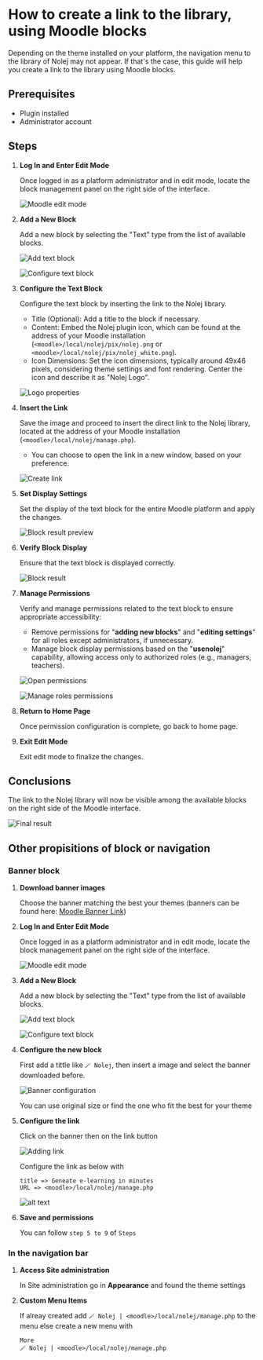 # How to create a link to the library, using Moodle blocks
Depending on the theme installed on your platform, the navigation menu to the library of Nolej may
not appear. If that's the case, this guide will help you create a link to the library using Moodle blocks.

## Prerequisites

* Plugin installed
* Administrator account

## Steps

1. **Log In and Enter Edit Mode**

    Once logged in as a platform administrator and in edit mode, locate the block management panel on
    the right side of the interface.

    ![Moodle edit mode](images/navigation-block/navigation-block-01_Moodle_edit_mode.png)

2. **Add a New Block**

    Add a new block by selecting the "Text" type from the list of available blocks.

    ![Add text block](images/navigation-block/navigation-block-02_Add_text_block.png)

    ![Configure text block](images/navigation-block/navigation-block-03_Configure_text_block.png)

3. **Configure the Text Block**

    Configure the text block by inserting the link to the Nolej library.

    * Title (Optional): Add a title to the block if necessary.
    * Content: Embed the Nolej plugin icon, which can be found at the address of your Moodle
      installation (`<moodle>/local/nolej/pix/nolej.png` or `<moodle>/local/nolej/pix/nolej_white.png`).
    * Icon Dimensions: Set the icon dimensions, typically around 49x46 pixels, considering
      theme settings and font rendering. Center the icon and describe it as "Nolej Logo".

    ![Logo properties](images/navigation-block/navigation-block-04_Logo_properties.png)

4. **Insert the Link**

    Save the image and proceed to insert the direct link to the Nolej library, located at the
    address of your Moodle installation (`<moodle>/local/nolej/manage.php`).

    * You can choose to open the link in a new window, based on your preference.

    ![Create link](images/navigation-block/navigation-block-05_Create_link.png)

5. **Set Display Settings**

    Set the display of the text block for the entire Moodle platform and apply the changes.

    ![Block result preview](images/navigation-block/navigation-block-06_Block_result_preview.png)

6. **Verify Block Display**

    Ensure that the text block is displayed correctly.

    ![Block result](images/navigation-block/navigation-block-07_Block_result.png)

7. **Manage Permissions**

    Verify and manage permissions related to the text block to ensure appropriate accessibility:

    * Remove permissions for "__adding new blocks__" and "__editing settings__" for all roles except
      administrators, if unnecessary.
    * Manage block display permissions based on the "__**usenolej**__" capability, allowing access
      only to authorized roles (e.g., managers, teachers).

    ![Open permissions](images/navigation-block/navigation-block-08_Open_permissions.png)

    ![Manage roles permissions](images/navigation-block/navigation-block-09_Manage_roles_permissions.png)

8. **Return to Home Page**

    Once permission configuration is complete, go back to home page.

9. **Exit Edit Mode**

    Exit edit mode to finalize the changes.

## Conclusions

The link to the Nolej library will now be visible among the available blocks on the right side
of the Moodle interface.

![Final result](images/navigation-block/navigation-block-10_Final_result.png)

## Other propisitions of block or navigation

### Banner block

1. **Download banner images**

    Choose the banner matching the best your themes (banners can be found here: [Moodle Banner Link](https://bit.ly/nolej-moodle-templates))

2. **Log In and Enter Edit Mode**

    Once logged in as a platform administrator and in edit mode, locate the block management panel on the right side of the interface.

    ![Moodle edit mode](images/navigation-block/navigation-block-01_Moodle_edit_mode.png)

3. **Add a New Block**

    Add a new block by selecting the "Text" type from the list of available blocks.

    ![Add text block](images/navigation-block/navigation-block-02_Add_text_block.png)

    ![Configure text block](images/navigation-block/navigation-block-03_Configure_text_block.png)

4. **Configure the new block**

    First add a tittle like `🪄 Nolej`, then insert a image and select the banner downloaded before.

    ![Banner configuration](images/navigation-block/navigation-block-11_banner.png)

    You can use original size or find the one who fit the best for your theme

5. **Configure the link**

    Click on the banner then on the link button

    ![Adding link](images/navigation-block/navigation-block-12_Adding_link.png)

    Configure the link as below with
    ```
    title => Geneate e-learning in minutes
    URL => <moodle>/local/nolej/manage.php
    ```

    ![alt text](images/navigation-block/navigation-block-13_Configure_link.png)


6. **Save and permissions**

    You can follow `step 5 to 9` of `Steps`



### In the navigation bar

1. **Access Site administration**

   In Site administration go in **Appearance** and found the theme settings

2. **Custom Menu Items**

    If alreay created add `🪄 Nolej | <moodle>/local/nolej/manage.php` to the menu else create a new menu with
    ```
    More
    🪄 Nolej | <moodle>/local/nolej/manage.php
    ```


